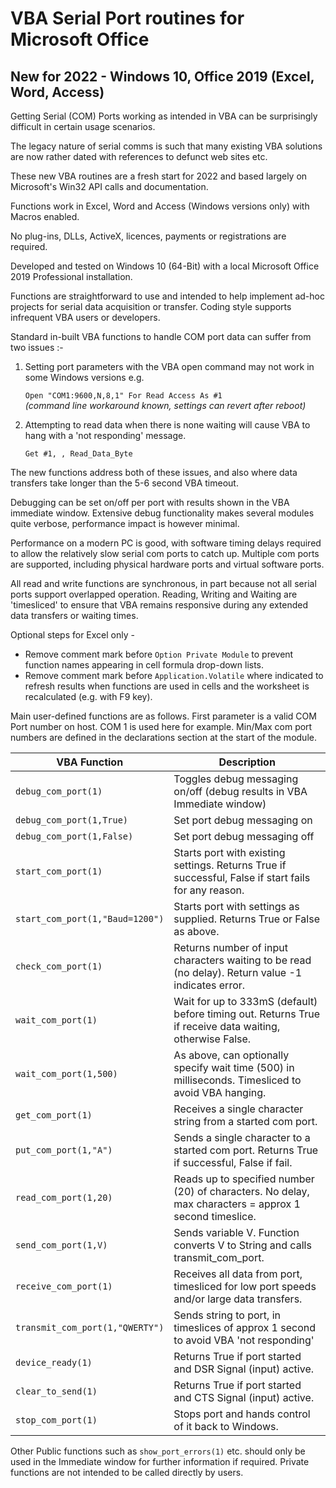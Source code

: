 # VBA Serial Port routines for Microsoft Office
## New for 2022 - Windows 10, Office 2019 (Excel, Word, Access)

Getting Serial (COM) Ports working as intended in VBA can be surprisingly difficult in certain usage scenarios. 

The legacy nature of serial comms is such that many existing VBA solutions are now rather dated with references to defunct web sites etc. 

These new VBA routines are a fresh start for 2022 and based largely on Microsoft's Win32 API calls and documentation. 

Functions work in Excel, Word and Access (Windows versions only) with Macros enabled.

No plug-ins, DLLs, ActiveX, licences, payments or registrations are required.  

Developed and tested on Windows 10 (64-Bit) with a local Microsoft Office 2019 Professional installation.   

Functions are straightforward to use and intended to help implement ad-hoc projects for serial data acquisition or transfer.
Coding style supports infrequent VBA users or developers.

Standard in-built VBA functions to handle COM port data can suffer from two issues :-

1. Setting port parameters with the VBA open command may not work in some Windows versions e.g.

   `Open "COM1:9600,N,8,1" For Read Access As #1`       \
     _(command line workaround known, settings can revert after reboot)_

2. Attempting to read data when there is none waiting will cause VBA to hang with a 'not responding' message.  
  
   `Get #1, , Read_Data_Byte`  
  
The new functions address both of these issues, and also where data transfers take longer than the 5-6 second VBA timeout.

Debugging can be set on/off per port with results shown in the VBA immediate window. Extensive debug functionality makes several modules quite verbose, performance impact is however minimal. 

Performance on a modern PC is good, with software timing delays required to allow the relatively slow serial com ports to catch up.  Multiple com ports are supported, including physical hardware ports and virtual software ports. 

All read and write functions are synchronous, in part because not all serial ports support overlapped operation. Reading, Writing and Waiting are 'timesliced' to ensure that VBA remains responsive during any extended data transfers or waiting times. 

Optional steps for Excel only - 

- Remove comment mark before `Option Private Module` to prevent function names appearing in cell formula drop-down lists. 
- Remove comment mark before `Application.Volatile` where indicated to refresh results when functions are used in cells and the worksheet is recalculated (e.g. with F9 key).

Main user-defined functions are as follows. First parameter is a valid COM Port number on host. COM 1 is used here for example. Min/Max com port numbers are defined in the declarations section at the start of the module.


| VBA Function                            | Description                                                                                              |
| --------------------------------------- | -------------------------------------------------------------------------------------------------------- |
| `debug_com_port(1)`                     | Toggles debug messaging on/off (debug results in VBA Immediate window)                                   |
| `debug_com_port(1,True)`                | Set port debug messaging on                                                                              |          
| `debug_com_port(1,False)`               | Set port debug messaging off                                                                             |  
| `start_com_port(1)`                     | Starts port with existing settings. Returns True if successful, False if start fails for any reason.     | 
| `start_com_port(1,"Baud=1200")`         | Starts port with settings as supplied. Returns True or False as above.                                   |
| `check_com_port(1)`                     | Returns number of input characters waiting to be read (no delay). Return value -1 indicates error.       |
| `wait_com_port(1)`                      | Wait for up to 333mS (default) before timing out. Returns True if receive data waiting, otherwise False. |
| `wait_com_port(1,500)`                  | As above, can optionally specify wait time (500) in milliseconds. Timesliced to avoid VBA hanging.       |  
| `get_com_port(1)`                       | Receives a single character string from a started com port.                                              |
| `put_com_port(1,"A")`                   | Sends a single character to a started com port. Returns True if successful, False if fail.               |
| `read_com_port(1,20)`                   | Reads up to specified number (20) of characters. No delay, max characters = approx 1 second timeslice.   |
| `send_com_port(1,V)`                    | Sends variable V. Function converts V to String and calls transmit_com_port.                             |
| `receive_com_port(1)`                   | Receives all data from port, timesliced for low port speeds and/or large data transfers.                 |
| `transmit_com_port(1,"QWERTY")`         | Sends string to port, in timeslices of approx 1 second to avoid VBA 'not responding'                     |
| `device_ready(1)`                       | Returns True if port started and DSR Signal (input) active.                                              |
| `clear_to_send(1)`                      | Returns True if port started and CTS Signal (input) active.                                              |
| `stop_com_port(1)`                      | Stops port and hands control of it back to Windows.                                                      |

Other Public functions such as `show_port_errors(1)` etc. should only be used in the Immediate window for further information if required.
Private functions are not intended to be called directly by users.

